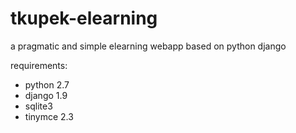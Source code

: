 # tkupek-elearning
a pragmatic and simple elearning webapp based on python django

requirements:
- python 2.7
- django 1.9
- sqlite3
- tinymce 2.3

